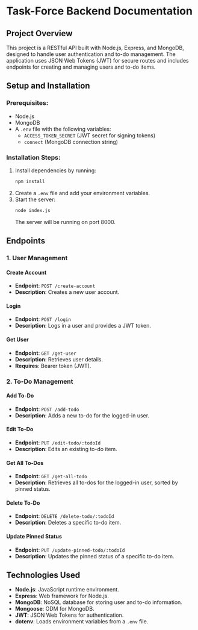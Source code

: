 # Task-Force Backend Documentation

## Project Overview

This project is a RESTful API built with Node.js, Express, and MongoDB, designed to handle user authentication and to-do management. The application uses JSON Web Tokens (JWT) for secure routes and includes endpoints for creating and managing users and to-do items.

## Setup and Installation

### Prerequisites:

- Node.js
- MongoDB
- A `.env` file with the following variables:
  - `ACCESS_TOKEN_SECRET` (JWT secret for signing tokens)
  - `connect` (MongoDB connection string)

### Installation Steps:

1. Install dependencies by running:
   ```bash
   npm install
   ```
2. Create a `.env` file and add your environment variables.
3. Start the server:
   ```bash
   node index.js
   ```
   The server will be running on port 8000.

## Endpoints

### 1. User Management

#### Create Account

- **Endpoint**: `POST /create-account`
- **Description**: Creates a new user account.

#### Login

- **Endpoint**: `POST /login`
- **Description**: Logs in a user and provides a JWT token.

#### Get User

- **Endpoint**: `GET /get-user`
- **Description**: Retrieves user details.
- **Requires**: Bearer token (JWT).

### 2. To-Do Management

#### Add To-Do

- **Endpoint**: `POST /add-todo`
- **Description**: Adds a new to-do for the logged-in user.

#### Edit To-Do

- **Endpoint**: `PUT /edit-todo/:todoId`
- **Description**: Edits an existing to-do item.

#### Get All To-Dos

- **Endpoint**: `GET /get-all-todo`
- **Description**: Retrieves all to-dos for the logged-in user, sorted by pinned status.

#### Delete To-Do

- **Endpoint**: `DELETE /delete-todo/:todoId`
- **Description**: Deletes a specific to-do item.

#### Update Pinned Status

- **Endpoint**: `PUT /update-pinned-todo/:todoId`
- **Description**: Updates the pinned status of a specific to-do item.

## Technologies Used

- **Node.js**: JavaScript runtime environment.
- **Express**: Web framework for Node.js.
- **MongoDB**: NoSQL database for storing user and to-do information.
- **Mongoose**: ODM for MongoDB.
- **JWT**: JSON Web Tokens for authentication.
- **dotenv**: Loads environment variables from a `.env` file.
